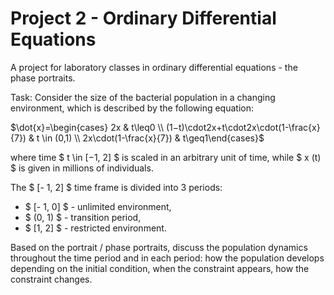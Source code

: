 # Project 2 - Ordinary Differential Equations #
A project for laboratory classes in ordinary differential equations - the phase portraits.

Task:
Consider the size of the bacterial population in a changing environment, which is described by the following equation:

$\dot{x}=\begin{cases} 2x & t\leq0 \\
(1−t)\cdot2x+t\cdot2x\cdot(1-\frac{x}{7}) & t \in (0,1) \\
2x\cdot(1-\frac{x}{7}) & t\geq1\end{cases}$

where time $ t \in [−1, 2] $ is scaled in an arbitrary unit of time, while $ x (t) $ is given in millions of individuals.

The $ [- 1, 2] $ time frame is divided into 3 periods:
* $ [- 1, 0] $ - unlimited environment,
* $ (0, 1) $ - transition period,
* $ [1, 2] $ - restricted environment.

Based on the portrait / phase portraits, discuss the population dynamics throughout the time period and in each period: how the population develops depending on the initial condition, when the constraint appears, how the constraint changes.
